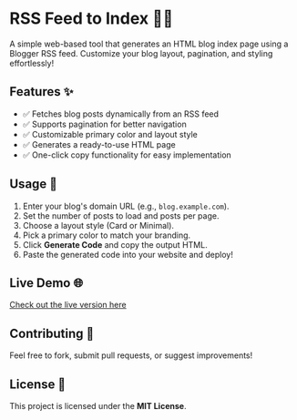 # RSS Feed to Index 📝🚀

A simple web-based tool that generates an HTML blog index page using a Blogger RSS feed. Customize your blog layout, pagination, and styling effortlessly!

## Features ✨

- ✅ Fetches blog posts dynamically from an RSS feed
- ✅ Supports pagination for better navigation
- ✅ Customizable primary color and layout style
- ✅ Generates a ready-to-use HTML page
- ✅ One-click copy functionality for easy implementation

## Usage 📌

1. Enter your blog's domain URL (e.g., `blog.example.com`).
2. Set the number of posts to load and posts per page.
3. Choose a layout style (Card or Minimal).
4. Pick a primary color to match your branding.
5. Click **Generate Code** and copy the output HTML.
6. Paste the generated code into your website and deploy!

## Live Demo 🌐

[Check out the live version here](https://mdsayeb7.github.io/rss-feed-to-index/)

## Contributing 🤝

Feel free to fork, submit pull requests, or suggest improvements!

## License 📝

This project is licensed under the **MIT License**.
